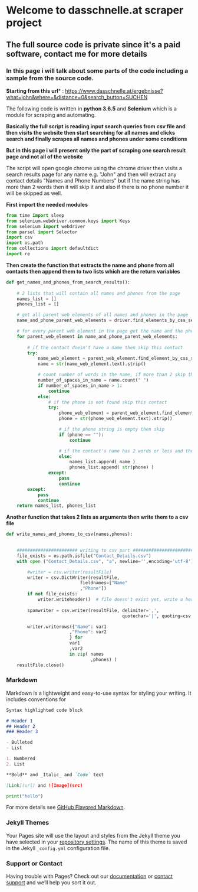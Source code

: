 # Welcome to dasschnelle.at scraper project

## The full source code is private since it's a paid software, contact me for more details

### In this page i will talk about some parts of the code including a sample from the source code.

**Starting from this url*** : https://www.dasschnelle.at/ergebnisse?what=john&where=&distance=0&search_button=SUCHEN

The following code is written in **python 3.6.5** and **Selenium** which is a module for scraping and automating.

**Basically the full script is reading input search queries from csv file and then visits the website then start searching for all names and clicks search and finally scrapes all names and phones under some conditions**

**But in this page i will present only the part of scraping one search result page and not all of the website**

The script will open google chrome using the chrome driver then visits a search results page for any name e.g. "John"
and then will extract any contact details "Names and Phone Numbers" but if the name string has more than 2 words then it will skip it and also if there is no phone number it will be skipped as well.

**First import the needed modules**

```python
from time import sleep
from selenium.webdriver.common.keys import Keys
from selenium import webdriver
from parsel import Selector
import csv
import os.path
from collections import defaultdict
import re
```

**Then create the function that extracts the name and phone from all contacts then append them to two lists which are the return variables**

```python
def get_names_and_phones_from_search_results():
    
    # 2 lists that will contain all names and phones from the page
    names_list = []
    phones_list = []

    # get all parent web elements of all names and phones in the page
    name_and_phone_parent_web_elements = driver.find_elements_by_css_selector("article[typeof = 'Organization']")

    # for every parent web element in the page get the name and the phone web elements and then get the text
    for parent_web_element in name_and_phone_parent_web_elements:
        
        # if the contact doesn't have a name then skip this contact
        try:
            name_web_element = parent_web_element.find_element_by_css_selector("h3[property='legalName']")
            name = str(name_web_element.text).strip()

            # count number of words in the name, if more than 2 skip the appending part
            number_of_spaces_in_name = name.count(" ")
            if number_of_spaces_in_name > 1:
                continue
            else:
                # if the phone is not found skip this contact
                try:
                    phone_web_element = parent_web_element.find_element_by_css_selector("span[property = 'telephone']")
                    phone = str(phone_web_element.text).strip()

                    # if the phone string is empty then skip
                    if (phone == ""):
                        continue

                    # if the contact's name has 2 words or less and the phone is found then append to the list
                    else:
                        names_list.append( name )
                        phones_list.append( str(phone) )
                except:
                    pass
                    continue
        except:
            pass
            continue
    return names_list, phones_list
```

**Another function that takes 2 lists as arguments then write them to a csv file**

```python
def write_names_and_phones_to_csv(names,phones):
    

    ####################### writing to csv part #########################
    file_exists = os.path.isfile("Contact_Details.csv")
    with open ("Contact_Details.csv", "a", newline='',encoding='utf-8') as resultFile:  # open input file for reading

        #writer = csv.writer(resultFile)
        writer = csv.DictWriter(resultFile,
                            fieldnames=["Name"
                            ,"Phone"])
        if not file_exists:
            writer.writeheader()  # file doesn't exist yet, write a header
        
        spamwriter = csv.writer(resultFile, delimiter=',',
                                            quotechar='|', quoting=csv.QUOTE_MINIMAL)

        writer.writerows({"Name": var1
                        ,"Phone": var2
                        } for
                        var1
                        ,var2
                        in zip( names
                                ,phones) )
    resultFile.close()
```



### Markdown

Markdown is a lightweight and easy-to-use syntax for styling your writing. It includes conventions for

```markdown
Syntax highlighted code block

# Header 1
## Header 2
### Header 3

- Bulleted
- List

1. Numbered
2. List

**Bold** and _Italic_ and `Code` text

[Link](url) and ![Image](src)
```

```python
print("hello")
```

For more details see [GitHub Flavored Markdown](https://guides.github.com/features/mastering-markdown/).

### Jekyll Themes

Your Pages site will use the layout and styles from the Jekyll theme you have selected in your [repository settings](https://github.com/zowail/dasschnelle/settings). The name of this theme is saved in the Jekyll `_config.yml` configuration file.

### Support or Contact

Having trouble with Pages? Check out our [documentation](https://help.github.com/categories/github-pages-basics/) or [contact support](https://github.com/contact) and we’ll help you sort it out.
